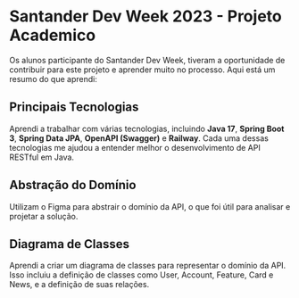 # Santander Dev Week 2023 - Projeto Academico

Os alunos participante do Santander Dev Week, tiveram a oportunidade de contribuir para este projeto e aprender muito no processo. Aqui está um resumo do que aprendi:

## Principais Tecnologias
Aprendi a trabalhar com várias tecnologias, incluindo **Java 17**, **Spring Boot 3**, **Spring Data JPA**, **OpenAPI (Swagger)** e **Railway**. Cada uma dessas tecnologias me ajudou a entender melhor o desenvolvimento de API RESTful em Java.

## Abstração do Domínio
Utilizam o Figma para abstrair o domínio da API, o que foi útil para analisar e projetar a solução.

## Diagrama de Classes
Aprendi a criar um diagrama de classes para representar o domínio da API. Isso incluiu a definição de classes como User, Account, Feature, Card e News, e a definição de suas relações.

